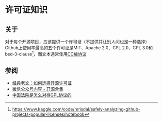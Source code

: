 # 许可证知识
## 关于
对于每个开源项目，应该提供一个许可证（不提供并让别人问也是一种选择）\
Github上使用率最高的五个许可证是MIT、Apache 2.0、GPL 2.0、GPL 3.0和bsd-3-clause[^1]，而文本通常使用[CC族协议](https://creativecommons.org/licenses/)

## 参阅
- [经典老文：如何选择开源许可证](https://www.ruanyifeng.com/blog/2011/05/how_to_choose_free_software_licenses.html)
- [微信公众号内容 - 开源合集](https://mp.weixin.qq.com/mp/appmsgalbum?__biz=MzAxMDc4NDc5OA==&action=getalbum&album_id=1838439004912812035)
- [中国法院是怎么对待GPL协议的](https://mp.weixin.qq.com/s?__biz=MzAxMDc4NDc5OA==&mid=2649433312&idx=1&sn=e30738b820b96deae410aab689e475d4)

[^1]: https://www.kaggle.com/code/mrisdal/safely-analyzing-github-projects-popular-licenses/notebook
